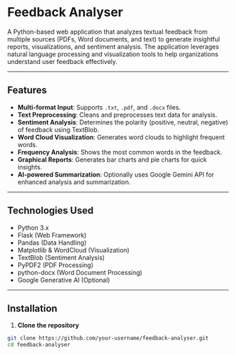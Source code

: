 # Feedback Analyser

A Python-based web application that analyzes textual feedback from multiple sources (PDFs, Word documents, and text) to generate insightful reports, visualizations, and sentiment analysis. The application leverages natural language processing and visualization tools to help organizations understand user feedback effectively.

---

## Features

- **Multi-format Input**: Supports `.txt`, `.pdf`, and `.docx` files.
- **Text Preprocessing**: Cleans and preprocesses text data for analysis.
- **Sentiment Analysis**: Determines the polarity (positive, neutral, negative) of feedback using TextBlob.
- **Word Cloud Visualization**: Generates word clouds to highlight frequent words.
- **Frequency Analysis**: Shows the most common words in the feedback.
- **Graphical Reports**: Generates bar charts and pie charts for quick insights.
- **AI-powered Summarization**: Optionally uses Google Gemini API for enhanced analysis and summarization.

---

## Technologies Used

- Python 3.x
- Flask (Web Framework)
- Pandas (Data Handling)
- Matplotlib & WordCloud (Visualization)
- TextBlob (Sentiment Analysis)
- PyPDF2 (PDF Processing)
- python-docx (Word Document Processing)
- Google Generative AI (Optional)

---

## Installation

1. **Clone the repository**  
```bash
git clone https://github.com/your-username/feedback-analyser.git
cd feedback-analyser
